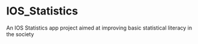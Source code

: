 # IOS_Statistics
An IOS Statistics app project aimed at improving basic statistical literacy in the society
